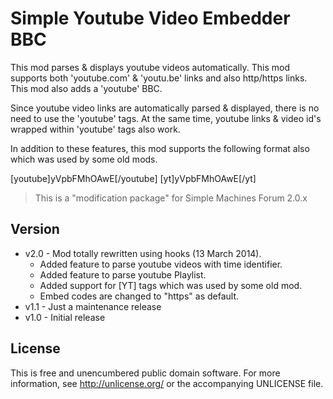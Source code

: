 Simple Youtube Video Embedder BBC
=================================
This mod parses & displays youtube videos automatically. This mod supports both 'youtube.com' & 'youtu.be' links and also http/https links. This mod also adds a 'youtube' BBC.

Since youtube video links are automatically parsed & displayed, there is no need to use the 'youtube' tags. At the same time, youtube links & video id's wrapped within 'youtube' tags also work.

In addition to these features, this mod supports the following format also which was used by some old mods.

[youtube]yVpbFMhOAwE[/youtube]
[yt]yVpbFMhOAwE[/yt]

> This is a "modification package" for Simple Machines Forum 2.0.x

Version
-------
* v2.0 - Mod totally rewritten using hooks (13 March 2014).
  * Added feature to parse youtube videos with time identifier.
  * Added feature to parse youtube Playlist.
  * Added support for [YT] tags which was used by some old mod.
  * Embed codes are changed to "https" as default.
* v1.1 - Just a maintenance release
* v1.0 - Initial release

License
-------
This is free and unencumbered public domain software. For more information, see <http://unlicense.org/> or the accompanying UNLICENSE file.
